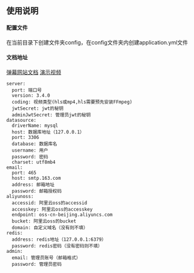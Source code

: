 ## 使用说明

#### 配置文件
在当前目录下创建文件夹config，在config文件夹内创建application.yml文件

#### 文档地址 
[弹幕网站文档](https://www.showdoc.com.cn/danmu3/7242809630371197)
[演示视频](https://www.bilibili.com/video/BV1TA411F7xz)
``` 
server:
  port: 端口号
  version: 3.4.0
  coding: 视频类型(hls或mp4,hls需要预先安装FFmpeg)
  jwtSecret: jwt的秘钥
  adminJwtSecret: 管理员jwt的秘钥
datasource:
  driverName: mysql
  host: 数据库地址（127.0.0.1）
  port: 3306
  database: 数据库名
  username: 用户
  password: 密码
  charset: utf8mb4
email:
  port: 465
  host: smtp.163.com
  address: 邮箱地址
  password: 邮箱授权码
aliyunoss:
  accessid: 阿里云oss的accessid
  accesskey: 阿里云oss的accesskey
  endpoint: oss-cn-beijing.aliyuncs.com
  bucket: 阿里云oss的bucket
  domain: 自定义域名（没有则不填）
redis:
  address: redis地址（127.0.0.1:6379）
  password: redis密码（没有密码则不填）
admin:
  email: 管理员账号（邮箱格式）
  password: 管理员密码